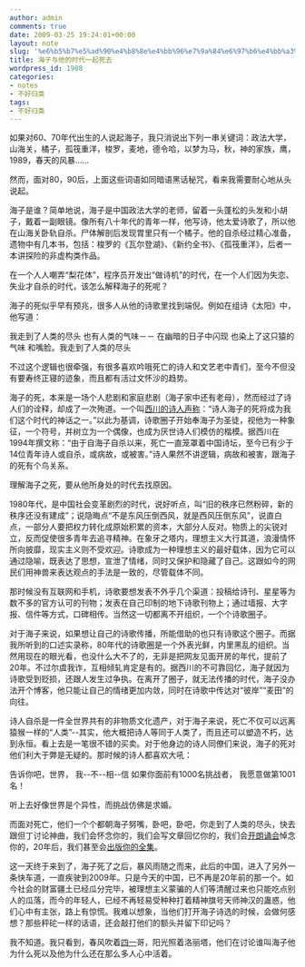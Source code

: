 ```yaml
---
author: admin
comments: true
date: 2009-03-25 19:24:01+00:00
layout: note
slug: '%e6%b5%b7%e5%ad%90%e4%b8%8e%e4%bb%96%e7%9a%84%e6%97%b6%e4%bb%a3%e4%b8%80%e8%b5%b7%e6%ad%bb%e5%8e%bb'
title: 海子与他的时代一起死去
wordpress_id: 1988
categories:
- notes
- 不好归类
tags:
- 不好归类
---
```


如果对60、70年代出生的人说起海子，我只消说出下列一串关键词：政法大学，山海关，橘子，孤筏重洋，梭罗，麦地，德令哈，以梦为马，秋，神的家族，鹰，1989，春天的风暴……

然而，面对80，90后，上面这些词语如同暗语黑话秘咒，看来我需要耐心地从头说起。

海子是谁？简单地说，海子是中国政法大学的老师，留着一头蓬松的头发和小胡子，戴着一副眼镜。像所有八十年代的青年一样，他写诗，他太爱诗歌了，所以他在山海关卧轨自杀。尸体解剖后发现胃里只有一个橘子。他的自杀经过精心准备，遗物中有几本书，包括：梭罗的《瓦尔登湖》、《新约全书》、《孤筏重洋》，后者一本讲探险的非虚构类作品。

在一个人人嘲弄“梨花体”，程序员开发出“做诗机”的时代，在一个人们因为失恋、失业才自杀的时代，该怎么解释海子的死呢？

海子的死似乎早有预兆，很多人从他的诗歌里找到端倪。例如在组诗《太阳》中，他写道：

我走到了人类的尽头
也有人类的气味－－
在幽暗的日子中闪现
也染上了这只猿的气味
和嘴脸。我走到了人类的尽头

不过这个逻辑也很牵强，有很多喜欢吟哦死亡的诗人和文艺老中青们，至今不但没有要寿终正寝的迹象，而且都有活过文怀沙的趋势。

海子的死，本来是一场个人悲剧和家庭悲剧（海子家中还有老母），然而经过了诗人们的诠释，却成了一次殉道。一个叫[西川的诗人声称](http://ebook.1001a.com/UploadFiles_6143/ebookhtml/ebookhtml%5C%E6%B5%B7%E5%AD%90%E8%AF%97%E5%85%A8%E7%BC%96/n01.htm)：“诗人海子的死将成为我们这个时代的神话之一。”以此为基调，诗歌圈子开始奉海子为圣徒，视他为一种象征，一个符号，并树立为一个偶像，也成为厌世诗人们模仿的楷模。据西川在1994年撰文称：“由于自海子自杀以来，死亡一直笼罩着中国诗坛，至今已有少于14位青年诗人或自杀，或病故，或被害。”诗人果然不讲逻辑，病故和被害，跟海子的死有个鸟关系。

理解海子之死，要从他所身处的时代去找原因。

1980年代，是中国社会变革剧烈的时代，说好听点，叫“旧的秩序已然粉碎，新的秩序还没有建成”；说隐晦点“不是东风压倒西风，就是西风压倒东风”，说直白点，一部分人要把权力转化成原始积累的资本，大部分人反对。物质上的尖锐对立，反而促使很多青年去追寻精神。在象牙之塔内，理想主义大行其道，浪漫情怀所向披靡，现实主义则不受欢迎。诗歌成为一种理想主义的最好载体，因为它可以通过隐喻，既表达了思想，宣泄了情绪，同时又保护和隐藏了自己。这跟如今的网民们用神兽来表达观点的手法是一致的，尽管载体不同。

那时候没有互联网和手机，诗歌要想发表不外乎几个渠道：投稿给诗刊、星星等为数不多的官方认可的刊物；发表在自己印制的地下诗歌刊物上；通过墙报、大字报、信件等方式，口碑相传。当然这一切都离不开组织，一个个诗歌圈子。

对于海子来说，如果想让自己的诗歌传播，所能借助的也只有诗歌这个圈子。而据我所听到的口述实录称，80年代的诗歌圈是一个外表光鲜，内里黑乱的组织。当然用现在的眼光看，也没什么大不了的，无非是把网友见面开房的年代，提前了20年。不过尔虞我诈，互相倾轧肯定是有的。据西川的不可靠回忆，海子就因为诗歌受到贬损，还跟人发生过争执。在离开了圈子，就无法传播的时代，海子没办法开个博客，他只能让自己的情绪更加内敛，同时在诗歌中传达对“彼岸”“麦田”的向往。

诗人自杀是一件全世界共有的非物质文化遗产，对于海子来说，死亡不仅可以远离猿猴一样的“人类”--其实，他大概把诗人等同于人类了，而且还可以塑造不朽，达到永恒。看上去是一笔很不错的买卖。对于他身边的诗人同僚们来说，海子的死对他们利大于弊是无疑的。那时候的诗人都喜欢大吼：

告诉你吧，世界，
我--不--相--信
如果你面前有1000名挑战者，
我愿意做第1001名！

听上去好像世界是个异性，而挑战仿佛是求婚。

而面对死亡，他们一个个都朝海子努嘴，卧吧，卧吧，你走到了人类的尽头，快去跟但丁讨论神曲，我们会怀念你的，我们会写文章回忆你的，我们会[开朗诵会](http://www.bimuyu.com/blog/archives/71547038.shtml)悼念你的，20年后，我们甚至会[出版你的全集](http://www.douban.com/subject/3610681/?i=0)。

这一天终于来到了，海子死了之后，暴风雨随之而来，此后的中国，进入了另外一条快车道，一直疾驶到2009年。只是今天的中国，已不再是20年前的那一个。如今社会的财富疆土已经瓜分完毕，被理想主义蒙骗的人们等清醒过来也只能吃点别人的瓜落，而今的年轻人，已经不再轻易受种种打着精神旗号天师神汉的蛊惑，他们心中有主张，路上有惊慌。我难以想象，当他们打开海子诗选的时候，会做何感想？那些秤砣一样的话语，还会敲打他们的额头并留下印记吗？

我不知道。我只看到，春风吹着[四一](http://ssnly100.blog.163.com/blog/)哥，阳光照着洛丽塔，他们在讨论谁叫海子他为什么死以及他为什么还在那么多人心中活着。
